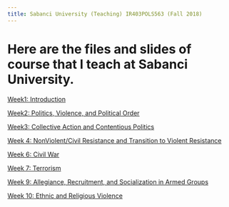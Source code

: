 ```yaml
---
title: Sabanci University (Teaching) IR403POLS563 (Fall 2018)
---
```


Here are the files and slides of course that I teach at Sabanci University.
=====


[Week1: Introduction](https://www.dropbox.com/s/c0yk9o9awlvpfgj/SU_IR_403POLS_563_Week1.pdf?dl=1)

[Week2: Politics, Violence, and Political Order](https://www.dropbox.com/s/ksirp0pjx55fpfm/SU_IR_403POLS_563_Week2.pdf?dl=1)


[Week3: Collective Action and Contentious Politics](https://www.dropbox.com/s/qrd4yjiwv9u4soa/SU_IR_403POLS_563_Week3.pdf?dl=1)

[Week 4:  NonViolent/Civil Resistance and Transition to Violent Resistance](https://www.dropbox.com/s/1ncqtwpqhqogyhp/SU_IR_403POLS_563_Week4.pdf?dl=1)

[Week 6: Civil War](https://www.dropbox.com/s/11kioolo5r9veud/SU_IR_403POLS_563_Week6.pdf?dl=1)

[Week 7: Terrorism](https://www.dropbox.com/s/fc055skgb8vjh7g/SU_IR_403POLS_563_Week7.pdf?dl=1)

[Week 9:  Allegiance, Recruitment, and Socialization in Armed Groups](https://www.dropbox.com/s/zwhmgddq0x8dt9i/SU_IR_403POLS_563_Week9.pdf?dl=1)

[Week 10:  Ethnic and Religious Violence](https://www.dropbox.com/s/io3lsdkq4wm0e95/SU_IR_403POLS_563_Week10.pdf?dl=1)

